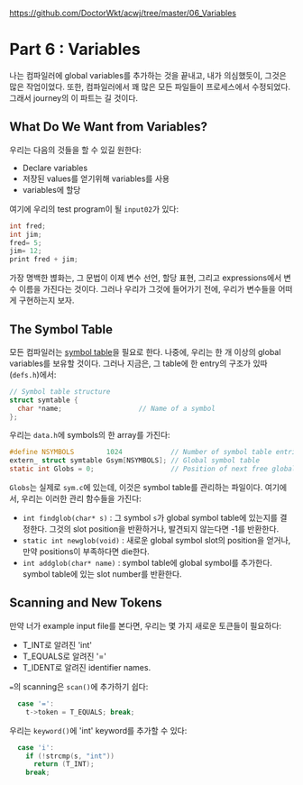 https://github.com/DoctorWkt/acwj/tree/master/06_Variables

# Part 6 : Variables

나는 컴파일러에 global variables를 추가하는 것을 끝내고, 내가 의심했듯이, 그것은 많은 작업이었다. 또한, 컴파일러에서 꽤 많은 모든 파일들이 프로세스에서 수정되었다. 그래서 journey의 이 파트는 길 것이다.



## What Do We Want from Variables?

우리는 다음의 것들을 할 수 있길 원한다:

* Declare variables
* 저장된 values를 얻기위해 variables를 사용
* variables에 할당

여기에 우리의 test program이 될 `input02`가 있다:

```c
int fred;
int jim;
fred= 5;
jim= 12;
print fred + jim;
```

가장 명백한 볂화는, 그 문법이 이제 변수 선언, 할당 표현, 그리고 expressions에서 변수 이름을 가진다는 것이다. 그러나 우리가 그것에 들어가기 전에, 우리가 변수들을 어떠게 구현하는지 보자.



## The Symbol Table

모든 컴파일러는 [symbol table](https://en.wikipedia.org/wiki/Symbol_table)을 필요로 한다. 나중에, 우리는 한 개 이상의 global variables를 보유할 것이다. 그러나 지금은, 그 table에 한 entry의 구조가 있따 (`defs.h`)에서:

```c
// Symbol table structure
struct symtable {
  char *name;                   // Name of a symbol
};
```

우리는 `data.h`에 symbols의 한 array를 가진다:

```c
#define NSYMBOLS        1024            // Number of symbol table entries
extern_ struct symtable Gsym[NSYMBOLS]; // Global symbol table
static int Globs = 0;                   // Position of next free global symbol slot
```

`Globs`는 실제로 `sym.c`에 있는데, 이것은 symbol table를 관리하는 파일이다. 여기에서, 우리는 이러한 관리 함수들을 가진다:

* `int findglob(char* s)` : 그 symbol `s`가 global symbol table에 있는지를 결정한다. 그것의 slot position을 반환하거나, 발견되지 않는다면 -1를 반환한다.
* `static int newglob(void)` : 새로운 global symbol slot의 position을 얻거나, 만약 positions이 부족하다면 die한다.
* `int addglob(char* name)` : symbol table에 global symbol를 추가한다. symbol table에 있는 slot number를 반환한다.



## Scanning and New Tokens

만약 너가 example input file를 본다면, 우리는 몇 가지 새로운 토큰들이 필요하다:

* T_INT로 알려진 'int'
* T_EQUALS로 알려진 '='
* T_IDENT로 알려진 identifier names.

`=`의 scanning은 `scan()`에 추가하기 쉽다:

```c
  case '=':
    t->token = T_EQUALS; break;
```

우리는 `keyword()`에 'int' keyword를 추가할 수 있다:

```c
  case 'i':
    if (!strcmp(s, "int"))
      return (T_INT);
    break;
```



























 